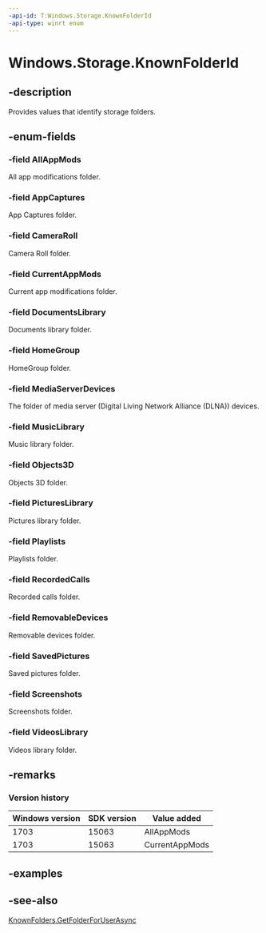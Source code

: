 ```yaml
---
-api-id: T:Windows.Storage.KnownFolderId
-api-type: winrt enum
---
```


# Windows.Storage.KnownFolderId

<!--
public enum KnownFolderId
-->

## -description
Provides values that identify storage folders.

## -enum-fields

### -field AllAppMods
All app modifications folder.

### -field AppCaptures
App Captures folder.

### -field CameraRoll
Camera Roll folder.

### -field CurrentAppMods
Current app modifications folder.

### -field DocumentsLibrary
Documents library folder.

### -field HomeGroup
HomeGroup folder.

### -field MediaServerDevices
The folder of media server (Digital Living Network Alliance (DLNA)) devices.

### -field MusicLibrary
Music library folder.

### -field Objects3D
Objects 3D folder.

### -field PicturesLibrary
Pictures library folder.

### -field Playlists
Playlists folder.

### -field RecordedCalls
Recorded calls folder.

### -field RemovableDevices
Removable devices folder.

### -field SavedPictures
Saved pictures folder.

### -field Screenshots
Screenshots folder.

### -field VideosLibrary
Videos library folder.

## -remarks

### Version history

| Windows version | SDK version | Value added |
| -- | -- | -- |
| 1703 | 15063 | AllAppMods |
| 1703 | 15063 | CurrentAppMods |

## -examples

## -see-also
[KnownFolders.GetFolderForUserAsync](knownfolders_getfolderforuserasync_705109113.md)

